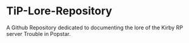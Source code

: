 # TiP-Lore-Repository
A Github Repository dedicated to documenting the lore of the Kirby RP server Trouble in Popstar.
